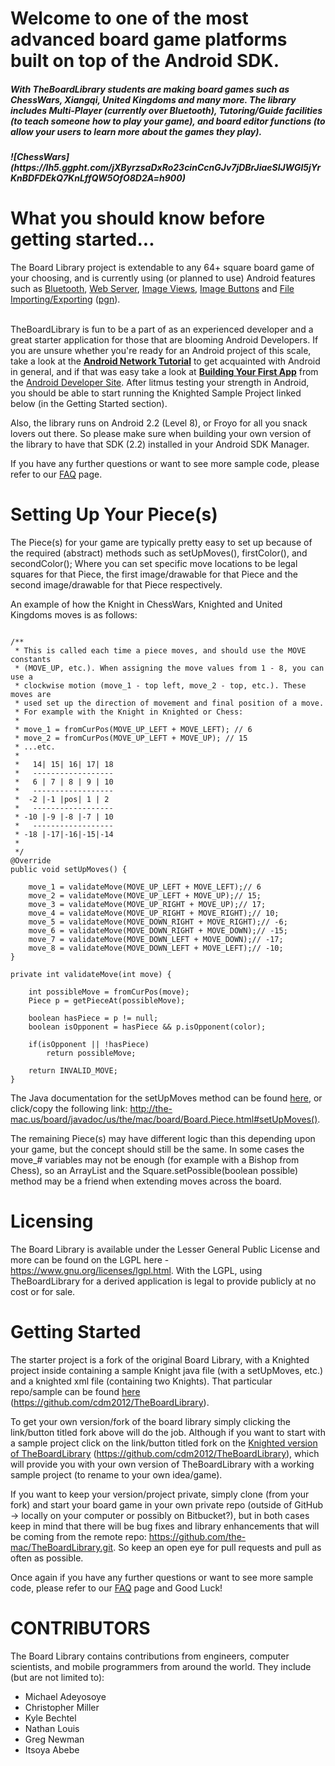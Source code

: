 Welcome to one of the most advanced board game platforms built on top of the Android SDK. 
===============
<h5>With TheBoardLibrary students are making board games such as ChessWars, Xiangqi, United Kingdoms and many more. The library includes Multi-Player (currently over Bluetooth), Tutoring/Guide facilities (to teach someone how to play your game), and board editor functions (to allow your users to learn more about the games they play).
<h5>
![ChessWars](https://lh5.ggpht.com/jXByrzsaDxRo23cinCcnGJv7jDBrJiaeSlJWGl5jYrKnBDFDEkQ7KnLffQW5OfO8D2A=h900)

What you should know before getting started...
===============
The Board Library project is extendable to any 64+ square board game of your choosing, and is currently using (or planned to use) Android features such as <a href="http://developer.android.com/guide/topics/connectivity/bluetooth.html">Bluetooth</a>,
			 <a href="http://developer.android.com/reference/java/net/Socket.html">Web Server</a>, <a href="http://developer.android.com/reference/android/widget/ImageView.html">Image Views</a>, 
			 <a href="http://developer.android.com/reference/android/widget/ImageView.html">Image Buttons</a> and <a href="http://developer.android.com/guide/topics/data/data-storage.html">File Importing/Exporting</a> 
			 (<a href="http://en.wikipedia.org/wiki/Portable_Game_Notation">pgn</a>).<br><br>
			 
TheBoardLibrary is fun to be a part of as an experienced developer and a great starter application for those that are blooming Android Developers. If you are unsure whether you're ready for an Android project of this scale, take a look at the <b><a href="http://cse.spsu.edu/cslab/tutors/android.htm">Android Network Tutorial</a></b> to get acquainted with Android in general, and if that was easy take a look at <b><a href="https://developer.android.com/training/basics/firstapp/index.html?hl=it">Building Your First App</a></b> from the <a href="https://developer.android.com">Android Developer Site</a>. After litmus testing your strength in Android, you should be able to start running the Knighted Sample Project linked below (in the Getting Started section).

Also, the library runs on Android 2.2 (Level 8), or Froyo for all you snack lovers out there. So please make sure when building your own version of the library to have that SDK (2.2) installed in your Android SDK Manager.

If you have any further questions or want to see more sample code, please refer to our [FAQ](https://github.com/the-mac/TheBoardLibrary/wiki/Frequently-Asked-Questions) page.


Setting Up Your Piece(s)
===============
The Piece(s) for your game are typically pretty easy to set up because of the required (abstract) methods such as setUpMoves(), firstColor(), and secondColor(); Where you can set specific move locations to be legal squares for that Piece, the first image/drawable for that Piece and the second image/drawable for that Piece respectively.

An example of how the Knight in ChessWars, Knighted and United Kingdoms moves is as follows:

```

/** 
 * This is called each time a piece moves, and should use the MOVE constants 
 * (MOVE_UP, etc.). When assigning the move values from 1 - 8, you can use a 
 * clockwise motion (move_1 - top left, move_2 - top, etc.). These moves are 
 * used set up the direction of movement and final position of a move.
 * For example with the Knight in Knighted or Chess:
 * 
 * move_1 = fromCurPos(MOVE_UP_LEFT + MOVE_LEFT); // 6
 * move_2 = fromCurPos(MOVE_UP_LEFT + MOVE_UP); // 15
 * ...etc.
 * 
 *   14| 15| 16| 17| 18
 *   ------------------
 *   6 | 7 | 8 | 9 | 10
 *   ------------------
 *  -2 |-1 |pos| 1 | 2
 *   ------------------
 * -10 |-9 |-8 |-7 | 10
 *   ------------------
 * -18 |-17|-16|-15|-14
 * 
 */
@Override
public void setUpMoves() {

	move_1 = validateMove(MOVE_UP_LEFT + MOVE_LEFT);// 6
	move_2 = validateMove(MOVE_UP_LEFT + MOVE_UP);// 15;
	move_3 = validateMove(MOVE_UP_RIGHT + MOVE_UP);// 17;
	move_4 = validateMove(MOVE_UP_RIGHT + MOVE_RIGHT);// 10;
	move_5 = validateMove(MOVE_DOWN_RIGHT + MOVE_RIGHT);// -6;
	move_6 = validateMove(MOVE_DOWN_RIGHT + MOVE_DOWN);// -15;
	move_7 = validateMove(MOVE_DOWN_LEFT + MOVE_DOWN);// -17;
	move_8 = validateMove(MOVE_DOWN_LEFT + MOVE_LEFT);// -10;
}
	
private int validateMove(int move) {
	
	int possibleMove = fromCurPos(move);
	Piece p = getPieceAt(possibleMove);
	
	boolean hasPiece = p != null;
	boolean isOpponent = hasPiece && p.isOpponent(color);
	
	if(isOpponent || !hasPiece)
		return possibleMove;
	
	return INVALID_MOVE;
}

```

The Java documentation for the setUpMoves method can be found [here](http://the-mac.us/board/javadoc/us/the/mac/board/Board.Piece.html#setUpMoves()), or click/copy the following link: http://the-mac.us/board/javadoc/us/the/mac/board/Board.Piece.html#setUpMoves().

The remaining Piece(s) may have different logic than this depending upon your game, but the concept should still be the same. In some cases the move_# variables may not be enough (for example with a Bishop from Chess), so an ArrayList and the Square.setPossible(boolean possible) method may be a friend when extending moves across the board.


Licensing
===============
The Board Library is available under the Lesser General Public License and more can be found on the LGPL here - https://www.gnu.org/licenses/lgpl.html. With the LGPL, using TheBoardLibrary for a derived application is legal to provide publicly at no cost or for sale.

	 
Getting Started
===============
The starter project is a fork of the original Board Library, with a Knighted project inside containing a sample Knight java file (with a setUpMoves, etc.) and a knighted xml file (containing two Knights). That particular repo/sample can be found [here](https://github.com/cdm2012/TheBoardLibrary) (https://github.com/cdm2012/TheBoardLibrary). 

To get your own version/fork of the board library simply clicking the link/button titled fork above will do the job. Although if you want to start with a sample project click on the link/button titled fork on the [Knighted version of TheBoardLibrary](https://github.com/cdm2012/TheBoardLibrary) (https://github.com/cdm2012/TheBoardLibrary), which will provide you with your own version of TheBoardLibrary with a working sample project (to rename to your own idea/game). 

If you want to keep your version/project private, simply clone (from your fork) and start your board game in your own private repo (outside of GitHub -> locally on your computer or possibly on Bitbucket?), but in both cases keep in mind that there will be bug fixes and library enhancements that will be coming from the remote repo: https://github.com/the-mac/TheBoardLibrary.git. So keep an open eye for pull requests and pull as often as possible.


Once again if you have any further questions or want to see more sample code, please refer to our [FAQ](https://github.com/the-mac/TheBoardLibrary/wiki/Frequently-Asked-Questions) page and Good Luck!

# CONTRIBUTORS

The Board Library contains contributions from engineers, computer scientists, and mobile programmers
from around the world. They include (but are not limited to):

* Michael Adeyosoye
* Christopher Miller
* Kyle Bechtel
* Nathan Louis
* Greg Newman
* Itsoya Abebe
